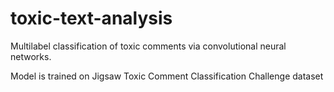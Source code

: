 # toxic-text-analysis

Multilabel classification of toxic comments via convolutional neural networks.

Model is trained on Jigsaw Toxic Comment Classification Challenge dataset
